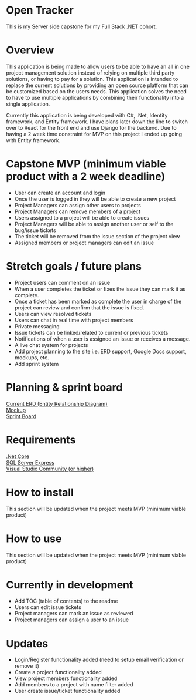 # Open Tracker
This is my Server side capstone for my Full Stack .NET cohort. 

# Overview
This application is being made to allow users to be able to have an all in one project management solution instead of relying on multiple third party solutions, or having to pay for a solution. This application is intended to replace the current solutions by providing an open source platform that can be customized based on the users needs. This application solves the need to have to use multiple applications by combining their functionality into a single application.

Currently this application is being developed with C#, .Net, Identity framework, and Entity framework. I have plans later down the line to switch over to React for the front end and use Django for the backend. Due to having a 2 week time constraint for MVP on this project I ended up going with Entity framework. 

# Capstone MVP (minimum viable product with a 2 week deadline)
- User can create an account and login
- Once the user is logged in they will be able to create a new project
- Project Managers can assign other users to projects
- Project Managers can remove members of a project
- Users assigned to a project will be able to create issues
- Project Managers will be able to assign another user or self to the bug/issue tickets
- The ticket will be removed from the issue section of the project view
- Assigned members or project managers can edit an issue

# Stretch goals / future plans
- Project users can comment on an issue
- When a user completes the ticket or fixes the issue they can mark it as complete.
- Once a ticket has been marked as complete the user in charge of the project can review and confirm that the issue is fixed. 
- Users can view resolved tickets
- Users can chat in real time with project members
- Private messaging
- Issue tickets can be linked/related to current or previous tickets
- Notifications  of when a user is assigned an issue or receives a message.
- A live chat system for projects
- Add project planning to the site i.e. ERD support, Google Docs support, mockups, etc. 
- Add sprint system

# Planning & sprint board
[Current ERD (Entity Relationship Diagram)](https://drive.google.com/file/d/1gFTVGgXedhKAeoieMAr1buqYpD_dkQa_/view?usp=sharing) <br />
[Mockup](https://drive.google.com/file/d/1Bgsz_MN2uL5L5baHSSGkJ-zrWxvLzQSu/view?usp=sharing) <br />
[Sprint Board](https://trello.com/b/DCWPUQeD/server-side-capstone) <br />

# Requirements
[.Net Core](https://dotnet.microsoft.com/intro) <br />
[SQL Server Express](https://www.microsoft.com/en-us/sql-server/sql-server-downloads) <br /> 
[Visual Studio Community (or higher)](https://visualstudio.microsoft.com/vs/community/) <br />

# How to install
This section will be updated when the project meets MVP (minimum viable product)

# How to use
This section will be updated when the project meets MVP (minimum viable product)

# Currently in development
- Add TOC (table of contents) to the readme
- Users can edit issue tickets
- Project managers can mark an issue as reviewed
- Project managers can assign a user to an issue

# Updates
- Login/Register functionality added (need to setup email verification or remove it)
- Create a project functionality added
- View project members functionality added
- Add members to a project with name filter added
- User create issue/ticket functionality added


